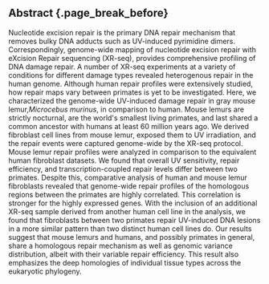 ## Abstract {.page_break_before}

<!-- 250 words -->

Nucleotide excision repair is the primary DNA repair mechanism that removes bulky DNA adducts such as UV-induced pyrimidine dimers. 
Correspondingly, genome-wide mapping of nucleotide excision repair with eXcision Repair sequencing (XR-seq), provides comprehensive profiling of DNA damage repair. 
A number of XR-seq experiments at a variety of conditions for different damage types revealed heterogenous repair in the human genome.
Although human repair profiles were extensively studied, how repair maps vary between primates is yet to be investigated.
Here, we characterized the genome-wide UV-induced damage repair in gray mouse lemur,*Microcebus murinus*, in comparison to human.
Mouse lemurs are strictly nocturnal, are the world's smallest living primates, and last shared a common ancestor with humans at least 60 million years ago. 
We derived fibroblast cell lines from mouse lemur, exposed them to UV irradiation, and the repair events were captured genome-wide by the XR-seq protocol. 
Mouse lemur repair profiles were analyzed in comparison to the equivalent human fibroblast datasets.
We found that overall UV sensitivity, repair efficiency, and transcription-coupled repair levels differ between two primates.
Despite this, comparative analysis of human and mouse lemur fibroblasts revealed that genome-wide repair profiles of the homologous regions between the primates are highly correlated. 
This correlation is stronger for the highly expressed genes.
With the inclusion of an additional XR-seq sample derived from another human cell line in the analysis, we found that fibroblasts between two primates repair UV-induced DNA lesions in a more similar pattern than two distinct human cell lines do.
Our results suggest that mouse lemurs and humans, and possibly primates in general, share a homologous repair mechanism as well as genomic variance distribution, albeit with their variable repair efficiency.
This result also emphasizes the deep homologies of individual tissue types across the eukaryotic phylogeny.
